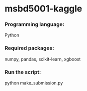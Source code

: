 # msbd5001-kaggle

### Programming language:
Python

### Required packages:
numpy, pandas, scikit-learn, xgboost

### Run the script:
python make_submission.py
